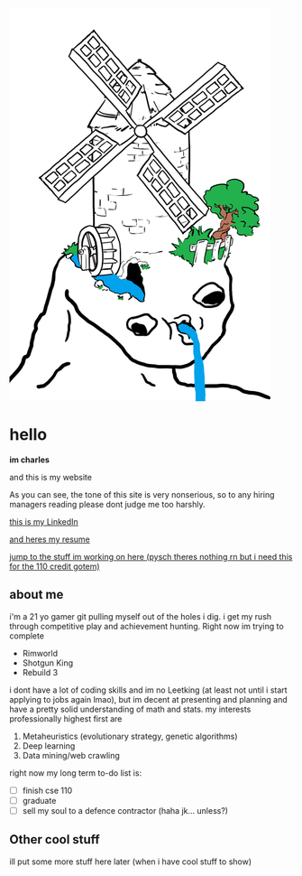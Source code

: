 ![](vacuumdevil-2020042115422900901_1.gif)

# hello
**im charles**

and this is my website

As you can see, the tone of this site is very nonserious, so to any hiring managers reading please dont judge me too harshly.

[this is my LinkedIn](https://www.linkedin.com/in/charlesj-young/)

[and heres my resume](CharlesYoungResume.pdf)

[jump to the stuff im working on here (pysch theres nothing rn but i need this for the 110 credit gotem)](#other-cool-stuff)

## about me
i'm a 21 yo gamer git pulling myself out of the holes i dig. i get my rush through competitive play and achievement hunting. Right now im trying to complete

- Rimworld
- Shotgun King
- Rebuild 3

i dont have a lot of coding skills and im no Leetking (at least not until i start applying to jobs again lmao), but im decent at presenting and planning and have a pretty solid understanding of math and stats. my interests professionally highest first are 

1. Metaheuristics (evolutionary strategy, genetic algorithms)
2. Deep learning
3. Data mining/web crawling

right now my long term to-do list is:

- [ ]  finish cse 110
- [ ]  graduate
- [ ]  sell my soul to a defence contractor (haha jk... unless?)

## Other cool stuff

ill put some more stuff here later (when i have cool stuff to show)
